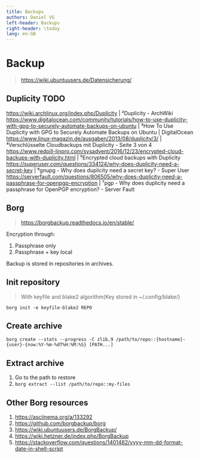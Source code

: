 ```yaml
---
title: Backups
authors: Daniel VG
left-header: Backups
right-header: \today
lang: en-GB
---
```


# Backup

> <https://wiki.ubuntuusers.de/Datensicherung/>

## Duplicity TODO

https://wiki.archlinux.org/index.php/Duplicity | ²Duplicity - ArchWiki
https://www.digitalocean.com/community/tutorials/how-to-use-duplicity-with-gpg-to-securely-automate-backups-on-ubuntu | ³How To Use Duplicity with GPG to Securely Automate Backups on Ubuntu | DigitalOcean
https://www.linux-magazin.de/ausgaben/2013/08/duplicity/3/ | ⁴Verschlüsselte Cloudbackups mit Duplicity - Seite 3 von 4
https://www.redpill-linpro.com/sysadvent/2016/12/23/encrypted-cloud-backups-with-duplicity.html | ⁵Encrypted cloud backups with Duplicity
https://superuser.com/questions/334124/why-does-duplicity-need-a-secret-key | ⁶gnupg - Why does duplicity need a secret key? - Super User
https://serverfault.com/questions/806505/why-does-duplicity-need-a-passphrase-for-openpgp-encryption | ⁷pgp - Why does duplicity need a passphrase for OpenPGP encryption? - Server Fault

## Borg

> <https://borgbackup.readthedocs.io/en/stable/>

Encryption through:

1. Passphrase only
2. Passphrase + key local

Backup is stored in repositories in archives.

## Init repository

> With keyfile and blake2 algorithm(Key stored in ~/.config/blake/)

`borg init -e keyfile-blake2 REPO`

## Create archive

`borg create --stats --progress -C zlib,9 /path/to/repo::{hostname}-{user}-{now:%Y-%m-%dT%H:%M:%S} [PATH...]`

## Extract archive

1. Go to the path to restore
2. `borg extract --list /path/to/repo::my-files`

## Other Borg resources

1. <https://asciinema.org/a/133292>
2. <https://github.com/borgbackup/borg>
3. <https://wiki.ubuntuusers.de/BorgBackup/>
4. <https://wiki.hetzner.de/index.php/BorgBackup>
5. <https://stackoverflow.com/questions/1401482/yyyy-mm-dd-format-date-in-shell-script>
